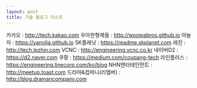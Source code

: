 ```yaml
---
layout: post
title: 기술 블로그 리스트
---
```


카카오 : http://tech.kakao.com
우아한형제들 : http://woowabros.github.io
야놀자 : https://yanolja.github.io
SK플래닛 : https://readme.skplanet.com
레진 : http://tech.lezhin.com
VCNC : http://engineering.vcnc.co.kr
네이버D2 : https://d2.naver.com
쿠팡 : https://medium.com/coupang-tech
라인플러스 : https://engineering.linecorp.com/ko/blog
NHN엔터테인먼트 : http://meetup.toast.com
드라마&컴퍼니(리멤버) : http://blog.dramancompany.com
